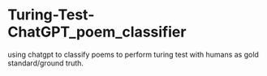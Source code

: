 # Turing-Test-ChatGPT_poem_classifier
using chatgpt to classify poems to perform turing test with humans as gold standard/ground truth.
